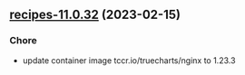 

## [recipes-11.0.32](https://github.com/truecharts/charts/compare/recipes-11.0.31...recipes-11.0.32) (2023-02-15)

### Chore

- update container image tccr.io/truecharts/nginx to 1.23.3
  
  
